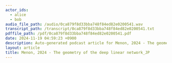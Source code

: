 ```yaml
---
actor_ids:
  - alice
  - bob
audio_file_path: /audio/0ca879f8d33bba748f84ed82e0200541.wav
transcript_path: /transcript/0ca879f8d33bba748f84ed82e0200541.txt
pdffile_path: /pdf/0ca879f8d33bba748f84ed82e0200541.pdf
date: 2024-11-19 04:59:23 +0900
description: Auto-generated podcast article for Menon, 2024 - The geometry of the deep linear network_JP.
layout: article
title: Menon, 2024 - The geometry of the deep linear network_JP
---
```


